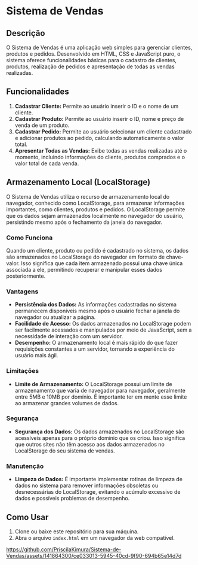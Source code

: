 # Sistema de Vendas

## Descrição

O Sistema de Vendas é uma aplicação web simples para gerenciar clientes, produtos e pedidos. Desenvolvido em HTML, CSS e JavaScript puro, o sistema oferece funcionalidades básicas para o cadastro de clientes, produtos, realização de pedidos e apresentação de todas as vendas realizadas.

## Funcionalidades

1. **Cadastrar Cliente:** Permite ao usuário inserir o ID e o nome de um cliente.
2. **Cadastrar Produto:** Permite ao usuário inserir o ID, nome e preço de venda de um produto.
3. **Cadastrar Pedido:** Permite ao usuário selecionar um cliente cadastrado e adicionar produtos ao pedido, calculando automaticamente o valor total.
4. **Apresentar Todas as Vendas:** Exibe todas as vendas realizadas até o momento, incluindo informações do cliente, produtos comprados e o valor total de cada venda.

## Armazenamento Local (LocalStorage)

O Sistema de Vendas utiliza o recurso de armazenamento local do navegador, conhecido como LocalStorage, para armazenar informações importantes, como clientes, produtos e pedidos. O LocalStorage permite que os dados sejam armazenados localmente no navegador do usuário, persistindo mesmo após o fechamento da janela do navegador.

### Como Funciona

Quando um cliente, produto ou pedido é cadastrado no sistema, os dados são armazenados no LocalStorage do navegador em formato de chave-valor. Isso significa que cada item armazenado possui uma chave única associada a ele, permitindo recuperar e manipular esses dados posteriormente.

### Vantagens

- **Persistência dos Dados:** As informações cadastradas no sistema permanecem disponíveis mesmo após o usuário fechar a janela do navegador ou atualizar a página.
- **Facilidade de Acesso:** Os dados armazenados no LocalStorage podem ser facilmente acessados e manipulados por meio de JavaScript, sem a necessidade de interação com um servidor.
- **Desempenho:** O armazenamento local é mais rápido do que fazer requisições constantes a um servidor, tornando a experiência do usuário mais ágil.

### Limitações

- **Limite de Armazenamento:** O LocalStorage possui um limite de armazenamento que varia de navegador para navegador, geralmente entre 5MB e 10MB por domínio. É importante ter em mente esse limite ao armazenar grandes volumes de dados.

### Segurança

- **Segurança dos Dados:** Os dados armazenados no LocalStorage são acessíveis apenas para o próprio domínio que os criou. Isso significa que outros sites não têm acesso aos dados armazenados no LocalStorage do seu sistema de vendas.

### Manutenção

- **Limpeza de Dados:** É importante implementar rotinas de limpeza de dados no sistema para remover informações obsoletas ou desnecessárias do LocalStorage, evitando o acúmulo excessivo de dados e possíveis problemas de desempenho.

## Como Usar

1. Clone ou baixe este repositório para sua máquina.
2. Abra o arquivo `index.html` em um navegador da web compatível.

https://github.com/PriscilaKimura/Sistema-de-Vendas/assets/141864300/ce033013-5945-40cd-9f90-694b65e14d7d

